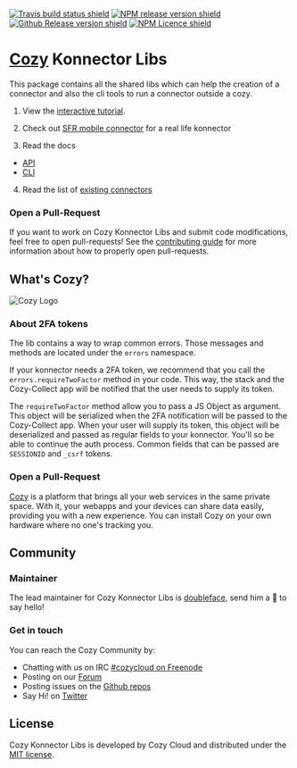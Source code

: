 [![Travis build status shield](https://img.shields.io/travis/cozy/cozy-konnector-libs/master.svg)](https://travis-ci.org/cozy/cozy-konnector-libs)
[![NPM release version shield](https://img.shields.io/npm/v/cozy-konnector-libs.svg)](https://www.npmjs.com/package/cozy-konnector-libs)
[![Github Release version shield](https://img.shields.io/github/tag/cozy/cozy-konnector-libs.svg)](https://github.com/cozy/cozy-konnector-libs/releases)
[![NPM Licence shield](https://img.shields.io/npm/l/cozy-konnector-libs.svg)](https://github.com/cozy/cozy-konnector-libs/blob/master/LICENSE)


[Cozy] Konnector Libs
=====================

This package contains all the shared libs which can help the creation of a connector and also the
cli tools to run a connector outside a cozy.

1. View the [interactive tutorial](https://tech.io/playgrounds/1482/cozy-connector-tutorial/save-cats).

2. Check out [SFR mobile connector](https://github.com/cozy/cozy-konnector-sfrmobile.git) for a real life konnector

3. Read the docs

  * [API](docs/api.md)
  * [CLI](docs/cli.md)

4. Read the list of [existing connectors](./konnectors.md)


### Open a Pull-Request

If you want to work on Cozy Konnector Libs and submit code modifications, feel free to open pull-requests! See the [contributing guide][contribute] for more information about how to properly open pull-requests.

What's Cozy?
------------

![Cozy Logo](https://cdn.rawgit.com/cozy/cozy-guidelines/master/templates/cozy_logo_small.svg)

### About 2FA tokens

The lib contains a way to wrap common errors. Those messages and methods are located under the `errors` namespace.

If your konnector needs a 2FA token, we recommend that you call the `errors.requireTwoFactor` method in your code. This way, the stack and the Cozy-Collect app will be notified that the user needs to supply its token.

The `requireTwoFactor` method allow you to pass a JS Object as argument. This object will be serialized when the 2FA notification will be passed to the Cozy-Collect app. When your user will supply its token, this object will be deserialized and passed as regular fields to your konnector. You'll so be able to continue the auth process. Common fields that can be passed are `SESSIONID` and `_csrf` tokens.


### Open a Pull-Request

[Cozy] is a platform that brings all your web services in the same private space.  With it, your webapps and your devices can share data easily, providing you with a new experience. You can install Cozy on your own hardware where no one's tracking you.


Community
---------

### Maintainer

The lead maintainer for Cozy Konnector Libs is [doubleface](https://github.com/doubleface), send him a :beers: to say hello!

### Get in touch

You can reach the Cozy Community by:

- Chatting with us on IRC [#cozycloud on Freenode][freenode]
- Posting on our [Forum][forum]
- Posting issues on the [Github repos][github]
- Say Hi! on [Twitter][twitter]


License
-------

Cozy Konnector Libs is developed by Cozy Cloud and distributed under the [MIT license][mit].


[cozy]: https://cozy.io "Cozy Cloud"
[mit]: LICENSE.md
[contribute]: CONTRIBUTING.md
[freenode]: http://webchat.freenode.net/?randomnick=1&channels=%23cozycloud&uio=d4
[forum]: https://forum.cozy.io/
[github]: https://github.com/cozy/
[twitter]: https://twitter.com/cozycloud
